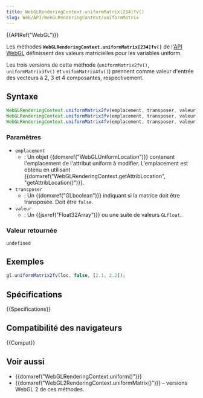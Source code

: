 ```yaml
---
title: WebGLRenderingContext.uniformMatrix[234]fv()
slug: Web/API/WebGLRenderingContext/uniformMatrix
---
```


{{APIRef("WebGL")}}

Les méthodes **`WebGLRenderingContext.uniformMatrix[234]fv()`** de l'[API WebGL](/fr/docs/Web/API/WebGL_API) définissent des valeurs matricielles pour les variables uniform.

Les trois versions de cette méthode (`uniformMatrix2fv()`, `uniformMatrix3fv()` et `unifomMatrix4fv()`) prennent comme valeur d'entrée des vecteurs à 2, 3 et 4 composantes, respectivement.

## Syntaxe

```js
WebGLRenderingContext.uniformMatrix2fv(emplacement, transposer, valeur);
WebGLRenderingContext.uniformMatrix3fv(emplacement, transposer, valeur);
WebGLRenderingContext.uniformMatrix4fv(emplacement, transposer, valeur);
```

### Paramètres

- `emplacement`
  - : Un objet {{domxref("WebGLUniformLocation")}} contenant l'emplacement de l'attribut uniform à modifier. L'emplacement est obtenu en utilisant {{domxref("WebGLRenderingContext.getAttribLocation", "getAttribLocation()")}}.
- `transposer`
  - : Un {{domxref("GLboolean")}} indiquant si la matrice doit être transposée. Doit être `false`.
- `valeur`
  - : Un {{jsxref("Float32Array")}} ou une suite de valeurs `GLfloat`.

### Valeur retournée

`undefined`

## Exemples

```js
gl.uniformMatrix2fv(loc, false, [2.1, 2.2]);
```

## Spécifications

{{Specifications}}

## Compatibilité des navigateurs

{{Compat}}

## Voir aussi

- {{domxref("WebGLRenderingContext.uniform()")}}
- {{domxref("WebGL2RenderingContext.uniformMatrix()")}} – versions WebGL 2 de ces méthodes.
